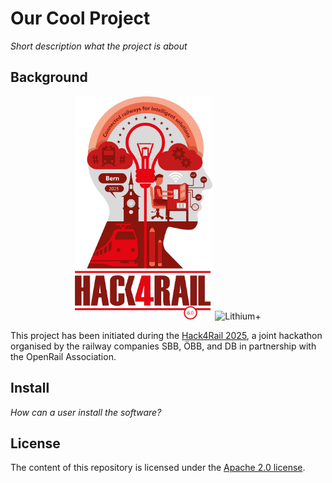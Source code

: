 # Our Cool Project

*Short description what the project is about*

## Background

<p align="center">
  <img alt="Hack4Rail Logo" src="img/hack4rail-logo.jpg" width="220"/>
  <img alt="Lithium+" src="img/lithium_plus" width="220"/>
</p>

This project has been initiated during the [Hack4Rail 2025](https://hack4rail.event.sbb.ch/en/), a joint hackathon organised by the railway companies SBB, ÖBB, and DB in partnership with the OpenRail Association.

## Install

*How can a user install the software?*

## License

<!-- If you decide for another license, please change it here, and exchange the LICENSE file -->

The content of this repository is licensed under the [Apache 2.0 license](LICENSE).

